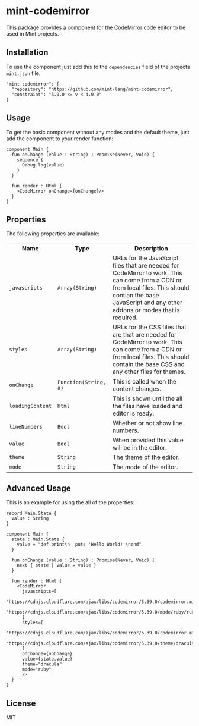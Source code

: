# mint-codemirror
This package provides a component for the [CodeMirror](https://codemirror.net) code editor to be used in Mint projects.

## Installation
To use the component just add this to the `dependencies` field of the projects
`mint.json` file.

```
"mint-codemirror": {
  "repository": "https://github.com/mint-lang/mint-codemirror",
  "constraint": "3.0.0 <= v < 4.0.0"
}
```

## Usage
To get the basic component without any modes and the default theme, just add the component to your render function:

```
component Main {
  fun onChange (value : String) : Promise(Never, Void) {
    sequence {
      Debug.log(value)
    }
  }

  fun render : Html {
    <CodeMirror onChange={onChange}/>
  }
}
```

## Properties
The following properties are available:

<table>
  <tr>
    <th>Name</th>
    <th>Type</th>
    <th>Description</th>
  </tr>
  <tr>
    <td>
      <code>javascripts</code>
    </td>
    <td>
      <code>Array(String)</code>
    </td>
    <td>
      URLs for the JavaScript files that are needed for CodeMirror to work.
      This can come from a CDN or from local files. This should contian the
      base JavaScript and any other addons or modes that is required.
    </td>
  </tr>
  <tr>
    <td>
      <code>styles</code>
    </td>
    <td>
      <code>Array(String)</code>
    </td>
    <td>
      URLs for the CSS files that are that are needed for CodeMirror to work.
      This can come from a CDN or from local files. This should contain the
      base CSS and any other files for themes.
    </td>
  </tr>
  <tr>
    <td>
      <code>onChange</code>
    </td>
    <td style="white-space: nowrap;">
      <code>Function(String, a)</code>
    </td>
    <td>
      This is called when the content changes.
    </td>
  </tr>
  <tr>
    <td>
      <code>loadingContent</code>
    </td>
    <td>
      <code>Html</code>
    </td>
    <td>
      This is shown until the all the files have loaded and editor is ready.
    </td>
  </tr>
  <tr>
    <td>
      <code>lineNumbers</code>
    </td>
    <td>
      <code>Bool</code>
    </td>
    <td>
      Whether or not show line numbers.
    </td>
  </tr>
  <tr>
    <td>
      <code>value</code>
    </td>
    <td>
      <code>Bool</code>
    </td>
    <td>
      When provided this value will be in the editor.
    </td>
  </tr>
  <tr>
    <td>
      <code>theme</code>
    </td>
    <td>
      <code>String</code>
    </td>
    <td>
      The theme of the editor.
    </td>
  </tr>
  <tr>
    <td>
      <code>mode</code>
    </td>
    <td>
      <code>String</code>
    </td>
    <td>
      The mode of the editor.
    </td>
  </tr>
</table>

## Advanced Usage
This is an example for using the all of the properties:

```
record Main.State {
  value : String
}

component Main {
  state : Main.State {
    value = "def print\n  puts 'Hello World!'\nend"
  }

  fun onChange (value : String) : Promise(Never, Void) {
    next { state | value = value }
  }

  fun render : Html {
    <CodeMirror
      javascripts=[
        "https://cdnjs.cloudflare.com/ajax/libs/codemirror/5.39.0/codemirror.min.js",
        "https://cdnjs.cloudflare.com/ajax/libs/codemirror/5.39.0/mode/ruby/ruby.min.js"
      ]
      styles=[
        "https://cdnjs.cloudflare.com/ajax/libs/codemirror/5.39.0/codemirror.min.css",
        "https://cdnjs.cloudflare.com/ajax/libs/codemirror/5.39.0/theme/dracula.min.css",
      ]
      onChange={onChange}
      value={state.value}
      theme="dracula"
      mode="ruby"
      />
  }
}
```

## License
MIT
